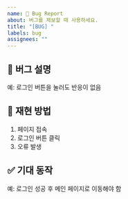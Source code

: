 ```yaml
---
name: 🐞 Bug Report
about: 버그를 제보할 때 사용하세요.
title: "[BUG] "
labels: bug
assignees: ""
---
```


## 🐞 버그 설명
<!-- 어떤 문제가 발생했는지 자세히 적어주세요 -->
예: 로그인 버튼을 눌러도 반응이 없음

## 🔁 재현 방법
<!-- 버그가 어떻게 발생하는지 단계별로 설명 -->
1. 페이지 접속
2. 로그인 버튼 클릭
3. 오류 발생

## ✅ 기대 동작
<!-- 원래 기대한 동작을 적어주세요 -->
예: 로그인 성공 후 메인 페이지로 이동해야 함